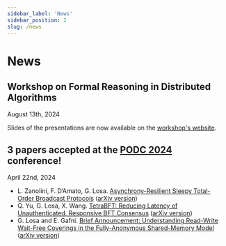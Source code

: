 ```yaml
---
sidebar_label: 'News'
sidebar_position: 2
slug: /news
---
```


# News

## Workshop on Formal Reasoning in Distributed Algorithms
August 13th, 2024

Slides of the presentations are now available on the [workshop's website](https://frida-2024.github.io/).

## 3 papers accepted at the [PODC 2024](https://www.podc.org/podc2024/) conference!
April 22nd, 2024

* L. Zanolini, F. D’Amato, G. Losa. [Asynchrony-Resilient Sleepy Total-Order Broadcast Protocols](https://dl.acm.org/doi/10.1145/3662158.3662779) ([arXiv version](https://arxiv.org/abs/2309.05347))
* Q. Yu, G. Losa, X. Wang. [TetraBFT: Reducing Latency of Unauthenticated, Responsive BFT Consensus](https://dl.acm.org/doi/abs/10.1145/3662158.3662783) ([arXiv version](https://arxiv.org/abs/2405.02615))
* G. Losa and E. Gafni. [Brief Announcement: Understanding Read-Write Wait-Free Coverings in the Fully-Anonymous Shared-Memory Model](https://dl.acm.org/doi/10.1145/3662158.3662786) ([arXiv version](https://arxiv.org/abs/2405.03573))
